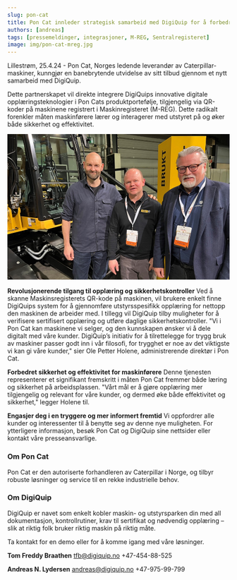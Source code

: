 ```yaml
---
slug: pon-cat
title: Pon Cat innleder strategisk samarbeid med DigiQuip for å forbedre digital opplæring gjennom Maskinregisterets QR-kode
authors: [andreas]
tags: [pressemeldinger, integrasjoner, M-REG, Sentralregisteret]
image: img/pon-cat-mreg.jpg
---
```


Lillestrøm, 25.4.24 - Pon Cat, Norges ledende leverandør av Caterpillar-maskiner, kunngjør en banebrytende utvidelse av sitt tilbud gjennom et nytt samarbeid med DigiQuip.

<!-- truncate -->

Dette partnerskapet vil direkte integrere DigiQuips innovative digitale opplæringsteknologier i Pon Cats produktportefølje, tilgjengelig via QR-koder på maskinene registrert i Maskinregisteret (M-REG). Dette radikalt forenkler måten maskinførere lærer og interagerer med utstyret på og øker både sikkerhet og effektivitet.

![Fra venstre: Andreas Lydersen, daglig leder DigiQuip, Ole Petter Holene, adm.dir. Pon Equipment, og Roar Sømoen, daglig leder Sentralregisteret. (Foto: Njål Hagen)](pon-cat-mreg.jpg)

**Revolusjonerende tilgang til opplæring og sikkerhetskontroller**
Ved å skanne Maskinsregisterets QR-kode på maskinen, vil brukere enkelt finne DigiQuips system for å gjennomføre utstyrsspesifikk opplæring for nettopp den maskinen de arbeider med. I tillegg vil DigiQuip tilby muligheter for å verifisere sertifisert opplæring og utføre daglige sikkerhetskontroller. "Vi i Pon Cat kan maskinene vi selger, og den kunnskapen ønsker vi å dele digitalt med våre kunder. DigiQuip’s initiativ for å tilrettelegge for trygg bruk av maskiner passer godt inn i vår filosofi, for trygghet er noe av det viktigste vi kan gi våre kunder," sier Ole Petter Holene, administrerende direktør i Pon Cat.
 
**Forbedret sikkerhet og effektivitet for maskinførere**
Denne tjenesten representerer et signifikant fremskritt i måten Pon Cat fremmer både læring og sikkerhet på arbeidsplassen. "Vårt mål er å gjøre opplæring mer tilgjengelig og relevant for våre kunder, og dermed øke både effektivitet og sikkerhet," legger Holene til.
 
**Engasjer deg i en tryggere og mer informert fremtid**
Vi oppfordrer alle kunder og interessenter til å benytte seg av denne nye muligheten. For ytterligere informasjon, besøk Pon Cat og DigiQuip sine nettsider eller kontakt våre presseansvarlige.

### Om Pon Cat

Pon Cat er den autoriserte forhandleren av Caterpillar i Norge, og tilbyr robuste løsninger og service til en rekke industrielle behov.

### Om DigiQuip

DigiQuip er navet som enkelt kobler maskin- og utstyrsparken din med all dokumentasjon, kontrollrutiner, krav til sertifikat og nødvendig opplæring – slik at riktig folk bruker riktig maskin på riktig måte. 

Ta kontakt for en demo eller for å komme igang med våre løsninger.

**Tom Freddy Braathen**
tfb@digiquip.no
+47-454-88-525

**Andreas N. Lydersen**
andreas@digiquip.no
+47-975-99-799


[def]: img/pon-cat-mreg.jpg